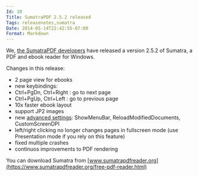 ```yaml
---
Id: 10
Title: SumatraPDF 2.5.2 released
Tags: releasenotes,sumatra
Date: 2014-05-14T22:42:55-07:00
Format: Markdown
---
```

We, [the SumatraPDF developers](http://www.ohloh.net/p/4623/contributors?sort=latest_commit&time_span=30+days) have released a version 2.5.2 of Sumatra, a PDF and ebook reader for Windows.

Changes in this release:

* 2 page view for ebooks
* new keybindings:
 * Ctrl+PgDn, Ctrl+Right : go to next page
 * Ctrl+PgUp, Ctrl+Left : go to previous page
* 10x faster ebook layout
* support JP2 images
* new [advanced settings](https://www.sumatrapdfreader.org/settings.html): ShowMenuBar, ReloadModifiedDocuments, CustomScreenDPI
* left/right clicking no longer changes pages in fullscreen mode (use Presentation mode if you rely on this feature)
* fixed multiple crashes
* continuos improvements to PDF rendering

You can download Sumatra from [www.sumatrapdfreader.org](https://www.sumatrapdfreader.org/free-pdf-reader.html)
